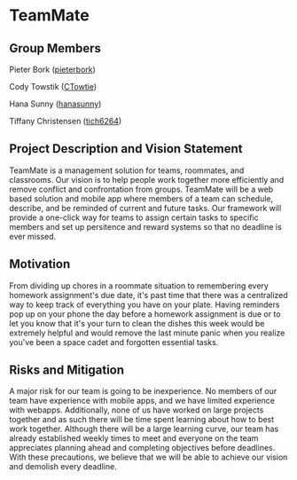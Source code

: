 # TeamMate

<h2>Group Members</h2>
<p>Pieter Bork (<a href="https://github.com/pieterbork">pieterbork</a>)</p>
<p>Cody Towstik (<a href="https://github.com/CTowtie">CTowtie</a>)</p>
<p>Hana Sunny (<a href="https://github.com/hanasunny">hanasunny</a>)</p>
<p>Tiffany Christensen (<a href="https://github.com/tich6264">tich6264</a>)</p>

<h2>Project Description and Vision Statement</h2>
<p>TeamMate is a management solution for teams, roommates, and classrooms. Our vision is to help people work together more efficiently and remove conflict and confrontation from groups. TeamMate will be a web based solution and mobile app where members of a team can schedule, describe, and be reminded of current and future tasks. Our framework will provide a one-click way for teams to assign certain tasks to specific members and set up persitence and reward systems so that no deadline is ever missed.</p>

<h2>Motivation</h2>
<p>From dividing up chores in a roommate situation to remembering every homework assignment's due date, it's past time that there was a centralized way to keep track of everything you have on your plate. Having reminders pop up on your phone the day before a homework assignment is due or to let you know that it's your turn to clean the dishes this week would be extremely helpful and would remove the last minute panic when you realize you've been a space cadet and forgotten essential tasks.</p>

<h2>Risks and Mitigation</h2>
<p>A major risk for our team is going to be inexperience. No members of our team have experience with mobile apps, and we have limited experience with webapps. Additionally, none of us have worked on large projects together and as such there will be time spent learning about how to best work together. Although there will be a large learning curve, our team has already established weekly times to meet and everyone on the team appreciates planning ahead and completing objectives before deadlines. With these precautions, we believe that we will be able to achieve our vision and demolish every deadline.</p>

